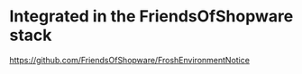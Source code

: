 # Integrated in the FriendsOfShopware stack

https://github.com/FriendsOfShopware/FroshEnvironmentNotice
